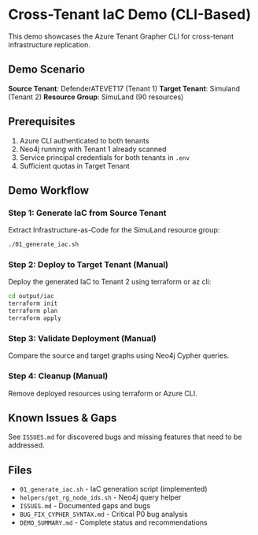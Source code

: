 # Cross-Tenant IaC Demo (CLI-Based)

This demo showcases the Azure Tenant Grapher CLI for cross-tenant infrastructure replication.

## Demo Scenario

**Source Tenant**: DefenderATEVET17 (Tenant 1)
**Target Tenant**: Simuland (Tenant 2)
**Resource Group**: SimuLand (90 resources)

## Prerequisites

1. Azure CLI authenticated to both tenants
2. Neo4j running with Tenant 1 already scanned
3. Service principal credentials for both tenants in `.env`
4. Sufficient quotas in Target Tenant

## Demo Workflow

### Step 1: Generate IaC from Source Tenant

Extract Infrastructure-as-Code for the SimuLand resource group:

```bash
./01_generate_iac.sh
```

### Step 2: Deploy to Target Tenant (Manual)

Deploy the generated IaC to Tenant 2 using terraform or az cli:

```bash
cd output/iac
terraform init
terraform plan
terraform apply
```

### Step 3: Validate Deployment (Manual)

Compare the source and target graphs using Neo4j Cypher queries.

### Step 4: Cleanup (Manual)

Remove deployed resources using terraform or Azure CLI.

## Known Issues & Gaps

See `ISSUES.md` for discovered bugs and missing features that need to be addressed.

## Files

- `01_generate_iac.sh` - IaC generation script (implemented)
- `helpers/get_rg_node_ids.sh` - Neo4j query helper
- `ISSUES.md` - Documented gaps and bugs
- `BUG_FIX_CYPHER_SYNTAX.md` - Critical P0 bug analysis
- `DEMO_SUMMARY.md` - Complete status and recommendations
